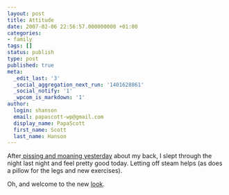 ```yaml
---
layout: post
title: Attitude
date: 2007-02-06 22:56:57.000000000 +01:00
categories:
- family
tags: []
status: publish
type: post
published: true
meta:
  _edit_last: '3'
  _social_aggregation_next_run: '1401628861'
  _social_notify: '1'
  _wpcom_is_markdown: '1'
author:
  login: shanson
  email: papascott-wp@gmail.com
  display_name: PapaScott
  first_name: Scott
  last_name: Hanson
---
```

<p>After<a href="/archives/2007/02/05/traction-times-ten/"> pissing and moaning yesterday</a> about my back, I slept through the night last night and feel pretty good today. Letting off steam helps (as does a pillow for the legs and new exercises).</p>
<p>Oh, and welcome to the new <a href="http://cutline.tubetorial.com/">look</a>.</p>
